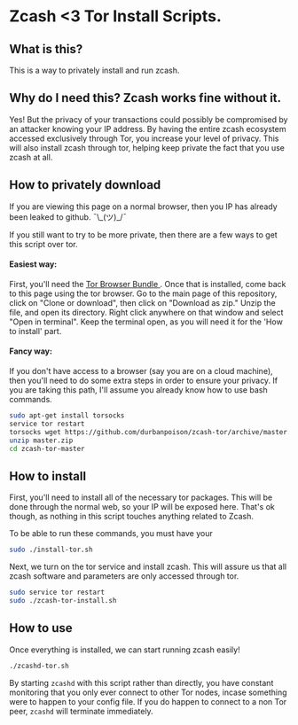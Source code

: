# Zcash <3 Tor Install Scripts.

## What is this?
This is a way to privately install and run zcash.

## Why do I need this? Zcash works fine without it.
Yes! But the privacy of your transactions could possibly be compromised by an attacker knowing your IP address. By having the entire zcash ecosystem accessed exclusively through Tor, you increase your level of privacy. This will also install zcash through tor, helping keep private the fact that you use zcash at all.


## How to privately download
If you are viewing this page on a normal browser, then you IP has already been leaked to github. ¯\\\_(ツ)_/¯

If you still want to try to be more private, then there are a few ways to get this script over tor.
#### Easiest way:
First, you'll need the [Tor Browser Bundle ](https://www.torproject.org/projects/torbrowser.html).
Once that is installed, come back to this page using the tor browser. Go to the main page of this repository, click on "Clone or download", then click on "Download as zip." Unzip the file, and open its directory. Right click anywhere on that window and select "Open in terminal". Keep the terminal open, as you will need it for the 'How to install' part.

#### Fancy way:
If you don't have access to a browser (say you are on a cloud machine), then you'll need to do some extra steps in order to ensure your privacy. If you are taking this path, I'll assume you already know how to use bash commands. 

```bash
sudo apt-get install torsocks
service tor restart
torsocks wget https://github.com/durbanpoison/zcash-tor/archive/master.zip
unzip master.zip
cd zcash-tor-master
```

## How to install
First, you'll need to install all of the necessary tor packages. This will be done through the normal web, so your IP will be exposed here. That's ok though, as nothing in this script touches anything related to Zcash. 

To be able to run these commands, you must have your 
```bash
sudo ./install-tor.sh
```
Next, we turn on the tor service and install zcash. This will assure us that all zcash software and parameters are only accessed through tor. 
 
 ```bash
 sudo service tor restart
 sudo ./zcash-tor-install.sh
 ```
 
 
 ## How to use
 Once everything is installed, we can start running zcash easily!
 
 ```bash
 ./zcashd-tor.sh
 ```
 
By starting `zcashd` with this script rather than directly, you have constant monitoring that you only ever connect to other Tor nodes, incase something were to happen to your config file. If you do happen to connect to a non Tor peer, `zcashd` will terminate immediately. 
